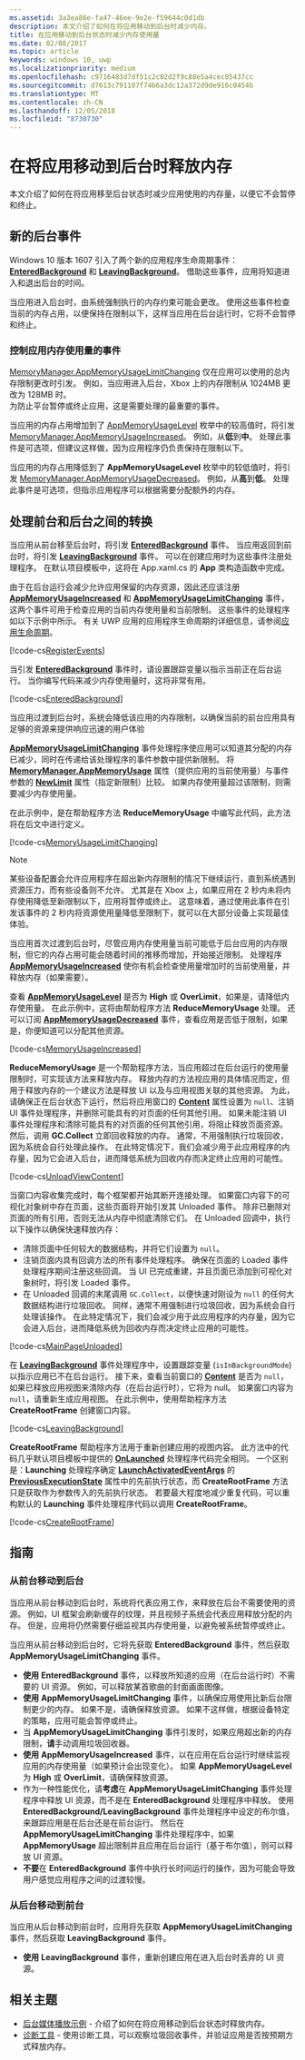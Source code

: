 ```yaml
---
ms.assetid: 3a3ea86e-fa47-46ee-9e2e-f59644c0d1db
description: 本文介绍了如何在将应用移动到后台时减少内存。
title: 在应用移动到后台状态时减少内存使用量
ms.date: 02/08/2017
ms.topic: article
keywords: windows 10, uwp
ms.localizationpriority: medium
ms.openlocfilehash: c9716483d7df51c2c02d2f9c88e5a4cec05437cc
ms.sourcegitcommit: d7613c791107f74b6a3dc12a372d9de916c0454b
ms.translationtype: MT
ms.contentlocale: zh-CN
ms.lasthandoff: 12/05/2018
ms.locfileid: "8730730"
---
```

# <a name="free-memory-when-your-app-moves-to-the-background"></a>在将应用移动到后台时释放内存

本文介绍了如何在将应用移至后台状态时减少应用使用的内存量，以便它不会暂停和终止。

## <a name="new-background-events"></a>新的后台事件

Windows 10 版本 1607 引入了两个新的应用程序生命周期事件：[**EnteredBackground**](https://msdn.microsoft.com/library/windows/apps/Windows.ApplicationModel.Core.CoreApplication.EnteredBackground) 和 [**LeavingBackground**](https://msdn.microsoft.com/library/windows/apps/Windows.ApplicationModel.Core.CoreApplication.LeavingBackground)。 借助这些事件，应用将知道进入和退出后台的时间。

当应用进入后台时，由系统强制执行的内存约束可能会更改。 使用这些事件检查当前的内存占用，以便保持在限制以下，这样当应用在后台运行时，它将不会暂停和终止。

### <a name="events-for-controlling-your-apps-memory-usage"></a>控制应用内存使用量的事件

[MemoryManager.AppMemoryUsageLimitChanging](https://msdn.microsoft.com/library/windows/apps/windows.system.memorymanager.appmemoryusagelimitchanging.aspx) 仅在应用可以使用的总内存限制更改时引发。 例如，当应用进入后台，Xbox 上的内存限制从 1024MB 更改为 128MB 时。  
为防止平台暂停或终止应用，这是需要处理的最重要的事件。

当应用的内存占用增加到了 [AppMemoryUsageLevel](https://msdn.microsoft.com/library/windows/apps/windows.system.appmemoryusagelevel.aspx) 枚举中的较高值时，将引发 [MemoryManager.AppMemoryUsageIncreased](https://msdn.microsoft.com/library/windows/apps/windows.system.memorymanager.appmemoryusageincreased.aspx)。 例如，从**低**到**中**。 处理此事件是可选项，但建议这样做，因为应用程序仍负责保持在限制以下。

当应用的内存占用降低到了 **AppMemoryUsageLevel** 枚举中的较低值时，将引发 [MemoryManager.AppMemoryUsageDecreased](https://msdn.microsoft.com/library/windows/apps/windows.system.memorymanager.appmemoryusagedecreased.aspx)。 例如，从**高**到**低**。 处理此事件是可选项，但指示应用程序可以根据需要分配额外的内存。

## <a name="handle-the-transition-between-foreground-and-background"></a>处理前台和后台之间的转换

当应用从前台移至后台时，将引发 [**EnteredBackground**](https://msdn.microsoft.com/library/windows/apps/Windows.ApplicationModel.Core.CoreApplication.EnteredBackground) 事件。 当应用返回到前台时，将引发 [**LeavingBackground**](https://msdn.microsoft.com/library/windows/apps/Windows.ApplicationModel.Core.CoreApplication.LeavingBackground) 事件。 可以在创建应用时为这些事件注册处理程序。 在默认项目模板中，这将在 App.xaml.cs 的 **App** 类构造函数中完成。

由于在后台运行会减少允许应用保留的内存资源，因此还应该注册 [**AppMemoryUsageIncreased**](https://msdn.microsoft.com/library/windows/apps/Windows.System.MemoryManager.AppMemoryUsageIncreased) 和 [**AppMemoryUsageLimitChanging**](https://msdn.microsoft.com/library/windows/apps/Windows.System.MemoryManager.AppMemoryUsageLimitChanging) 事件，这两个事件可用于检查应用的当前内存使用量和当前限制。 这些事件的处理程序如以下示例中所示。 有关 UWP 应用的应用程序生命周期的详细信息，请参阅[应用生命周期](..//launch-resume/app-lifecycle.md)。

[!code-cs[RegisterEvents](./code/ReduceMemory/cs/App.xaml.cs#SnippetRegisterEvents)]

当引发 [**EnteredBackground**](https://msdn.microsoft.com/library/windows/apps/Windows.ApplicationModel.Core.CoreApplication.EnteredBackground) 事件时，请设置跟踪变量以指示当前正在后台运行。 当你编写代码来减少内存使用量时，这将非常有用。

[!code-cs[EnteredBackground](./code/ReduceMemory/cs/App.xaml.cs#SnippetEnteredBackground)]

当应用过渡到后台时，系统会降低该应用的内存限制，以确保当前的前台应用具有足够的资源来提供响应迅速的用户体验

[**AppMemoryUsageLimitChanging**](https://msdn.microsoft.com/library/windows/apps/Windows.System.MemoryManager.AppMemoryUsageLimitChanging) 事件处理程序使应用可以知道其分配的内存已减少，同时在传递给该处理程序的事件参数中提供新限制。 将 [**MemoryManager.AppMemoryUsage**](https://msdn.microsoft.com/library/windows/apps/Windows.System.MemoryManager.AppMemoryUsage) 属性（提供应用的当前使用量）与事件参数的 [**NewLimit**](https://msdn.microsoft.com/library/windows/apps/Windows.System.AppMemoryUsageLimitChangingEventArgs.NewLimit) 属性（指定新限制）比较。 如果内存使用量超过该限制，则需要减少内存使用量。

在此示例中，是在帮助程序方法 **ReduceMemoryUsage** 中编写此代码，此方法将在后文中进行定义。

[!code-cs[MemoryUsageLimitChanging](./code/ReduceMemory/cs/App.xaml.cs#SnippetMemoryUsageLimitChanging)]

> [!NOTE]
> 某些设备配置会允许应用程序在超出新内存限制的情况下继续运行，直到系统遇到资源压力，而有些设备则不允许。 尤其是在 Xbox 上，如果应用在 2 秒内未将内存使用降低至新限制以下，应用将暂停或终止。 这意味着，通过使用此事件在引发该事件的 2 秒内将资源使用量降低至限制下，就可以在大部分设备上实现最佳体验。

当应用首次过渡到后台时，尽管应用内存使用量当前可能低于后台应用的内存限制，但它的内存占用可能会随着时间的推移而增加，开始接近限制。 处理程序 [**AppMemoryUsageIncreased**](https://msdn.microsoft.com/library/windows/apps/Windows.System.MemoryManager.AppMemoryUsageIncreased) 使你有机会检查使用量增加时的当前使用量，并释放内存（如果需要）。

查看 [**AppMemoryUsageLevel**](https://msdn.microsoft.com/library/windows/apps/Windows.System.AppMemoryUsageLevel) 是否为 **High** 或 **OverLimit**，如果是，请降低内存使用量。 在此示例中，这将由帮助程序方法 **ReduceMemoryUsage** 处理。 还可以订阅 [**AppMemoryUsageDecreased**](https://msdn.microsoft.com/library/windows/apps/Windows.System.MemoryManager.AppMemoryUsageDecreased) 事件，查看应用是否低于限制，如果是，你便知道可以分配其他资源。

[!code-cs[MemoryUsageIncreased](./code/ReduceMemory/cs/App.xaml.cs#SnippetMemoryUsageIncreased)]

**ReduceMemoryUsage** 是一个帮助程序方法，当应用超过在后台运行的使用量限制时，可实现该方法来释放内存。 释放内存的方法视应用的具体情况而定，但用于释放内存的一个建议方法是释放 UI 以及与应用视图关联的其他资源。 为此，请确保正在后台状态下运行，然后将应用窗口的 [**Content**](https://msdn.microsoft.com/library/windows/apps/Windows.UI.Xaml.Window.Content) 属性设置为 `null`、注销 UI 事件处理程序，并删除可能具有的对页面的任何其他引用。 如果未能注销 UI 事件处理程序和清除可能具有的对页面的任何其他引用，将阻止释放页面资源。 然后，调用 **GC.Collect** 立即回收释放的内存。 通常，不用强制执行垃圾回收，因为系统会自行处理此操作。 在此特定情况下，我们会减少用于此应用程序的内存量，因为它会进入后台，进而降低系统为回收内存而决定终止应用的可能性。

[!code-cs[UnloadViewContent](./code/ReduceMemory/cs/App.xaml.cs#SnippetUnloadViewContent)]

当窗口内容收集完成时，每个框架都开始其断开连接处理。 如果窗口内容下的可视化对象树中存在页面，这些页面将开始引发其 Unloaded 事件。 除非已删除对页面的所有引用，否则无法从内存中彻底清除它们。 在 Unloaded 回调中，执行以下操作以确保快速释放内存：
* 清除页面中任何较大的数据结构，并将它们设置为 `null`。
* 注销页面内具有回调方法的所有事件处理程序。 确保在页面的 Loaded 事件处理程序期间注册这些回调。 当 UI 已完成重建，并且页面已添加到可视化对象树时，将引发 Loaded 事件。
* 在 Unloaded 回调的末尾调用 `GC.Collect`，以便快速对刚设为 `null` 的任何大数据结构进行垃圾回收。 同样，通常不用强制进行垃圾回收，因为系统会自行处理该操作。 在此特定情况下，我们会减少用于此应用程序的内存量，因为它会进入后台，进而降低系统为回收内存而决定终止应用的可能性。

[!code-cs[MainPageUnloaded](./code/ReduceMemory/cs/App.xaml.cs#SnippetMainPageUnloaded)]

在 [**LeavingBackground**](https://msdn.microsoft.com/library/windows/apps/Windows.ApplicationModel.Core.CoreApplication.LeavingBackground) 事件处理程序中，设置跟踪变量 (`isInBackgroundMode`) 以指示应用已不在后台运行。 接下来，查看当前窗口的 [**Content**](https://msdn.microsoft.com/library/windows/apps/Windows.UI.Xaml.Window.Content) 是否为 `null`，如果已释放应用视图来清除内存（在后台运行时），它将为 null。 如果窗口内容为 `null`，请重新生成应用视图。 在此示例中，使用帮助程序方法 **CreateRootFrame** 创建窗口内容。

[!code-cs[LeavingBackground](./code/ReduceMemory/cs/App.xaml.cs#SnippetLeavingBackground)]

**CreateRootFrame** 帮助程序方法用于重新创建应用的视图内容。 此方法中的代码几乎默认项目模板中提供的 [**OnLaunched**](https://msdn.microsoft.com/library/windows/apps/br242335) 处理程序代码完全相同。 一个区别是：**Launching** 处理程序确定 [**LaunchActivatedEventArgs**](https://msdn.microsoft.com/library/windows/apps/Windows.ApplicationModel.Activation.LaunchActivatedEventArgs) 的 [**PreviousExecutionState**](https://msdn.microsoft.com/library/windows/apps/Windows.ApplicationModel.Activation.LaunchActivatedEventArgs.PreviousExecutionState) 属性中的先前执行状态，而 **CreateRootFrame** 方法只是获取作为参数传入的先前执行状态。 若要最大程度地减少重复代码，可以重构默认的 **Launching** 事件处理程序代码以调用 **CreateRootFrame**。

[!code-cs[CreateRootFrame](./code/ReduceMemory/cs/App.xaml.cs#SnippetCreateRootFrame)]

## <a name="guidelines"></a>指南

### <a name="moving-from-the-foreground-to-the-background"></a>从前台移动到后台

当应用从前台移动到后台时，系统将代表应用工作，来释放在后台不需要使用的资源。 例如，UI 框架会刷新缓存的纹理，并且视频子系统会代表应用释放分配的内存。 但是，应用将仍然需要仔细监视其内存使用量，以避免被系统暂停或终止。

当应用从前台移动到后台时，它将先获取 **EnteredBackground** 事件，然后获取 **AppMemoryUsageLimitChanging** 事件。

- **使用** **EnteredBackground** 事件，以释放所知道的应用（在后台运行时）不需要的 UI 资源。 例如，可以释放某首歌曲的封面画面图像。
- **使用** **AppMemoryUsageLimitChanging** 事件，以确保应用使用比新后台限制更少的内存。 如果不是，请确保释放资源。 如果不这样做，根据设备特定的策略，应用可能会暂停或终止。
- 当 **AppMemoryUsageLimitChanging** 事件引发时，如果应用超出新的内存限制，**请**手动调用垃圾回收器。
- **使用** **AppMemoryUsageIncreased** 事件，以在应用在后台运行时继续监视应用的内存使用量（如果预计会出现变化）。 如果 **AppMemoryUsageLevel** 为 **High** 或 **OverLimit**，请确保释放资源。
- 作为一种性能优化，请**考虑**在 **AppMemoryUsageLimitChanging** 事件处理程序中释放 UI 资源，而不是在 **EnteredBackground** 处理程序中释放。 使用 **EnteredBackground/LeavingBackground** 事件处理程序中设定的布尔值，来跟踪应用是在后台还是在前台运行。 然后在 **AppMemoryUsageLimitChanging** 事件处理程序中，如果 **AppMemoryUsage** 超出限制并且应用在后台运行（基于布尔值），则可以释放 UI 资源。
- **不要**在 **EnteredBackground** 事件中执行长时间运行的操作，因为可能会导致用户感觉应用程序之间的过渡较慢。

### <a name="moving-from-the-background-to-the-foreground"></a>从后台移动到前台

当应用从后台移动到前台时，应用将先获取 **AppMemoryUsageLimitChanging** 事件，然后获取 **LeavingBackground** 事件。

- **使用** **LeavingBackground** 事件，重新创建应用在进入后台时丢弃的 UI 资源。

## <a name="related-topics"></a>相关主题

* [后台媒体播放示例](http://go.microsoft.com/fwlink/p/?LinkId=800141) - 介绍了如何在将应用移动到后台状态时释放内存。
* [诊断工具](https://blogs.msdn.microsoft.com/visualstudioalm/2015/01/16/diagnostic-tools-debugger-window-in-visual-studio-2015/) - 使用诊断工具，可以观察垃圾回收事件，并验证应用是否按预期方式释放内存。
